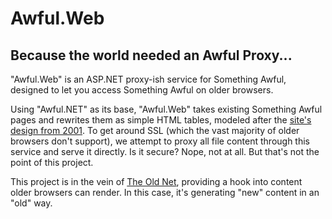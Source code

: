 # Awful.Web

## Because the world needed an Awful Proxy...

"Awful.Web" is an ASP.NET proxy-ish service for Something Awful, designed to let you access Something Awful on older browsers.

Using "Awful.NET" as its base, "Awful.Web" takes existing Something Awful pages and rewrites them as simple HTML tables, modeled after the [site's design from 2001](https://web.archive.org/web/20010802174429/http://forums.somethingawful.com/index.php). To get around SSL (which the vast majority of older browsers don't support), we attempt to proxy all file content through this service and serve it directly. Is it secure? Nope, not at all. But that's not the point of this project.

This project is in the vein of [The Old Net](https://theoldnet.com/), providing a hook into content older browsers can render. In this case, it's generating "new" content in an "old" way. 